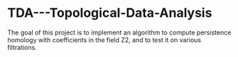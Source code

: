 # TDA---Topological-Data-Analysis

The goal of this project is to implement an algorithm to compute persistence homology with coefficients in the field Z2, and to test it on various filtrations. 
